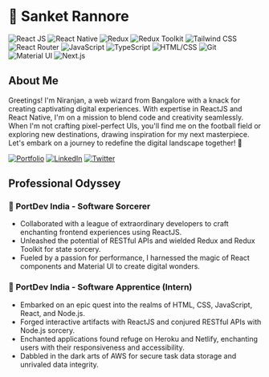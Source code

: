 # 🚀 Sanket Rannore

![React JS](https://img.shields.io/badge/React%20JS-Expert-purple?style=for-the-badge&logo=react)
![React Native](https://img.shields.io/badge/React%20Native-Expert-yellow?style=for-the-badge&logo=react)
![Redux](https://img.shields.io/badge/Redux-Intermediate-Violet?style=for-the-badge&logo=redux)
![Redux Toolkit](https://img.shields.io/badge/Redux%20Toolkit-Intermediate-darkgreen?style=for-the-badge&logo=redux)
![Tailwind CSS](https://img.shields.io/badge/Tailwind%20CSS-Expert-Indigo?style=for-the-badge&logo=tailwind-css)
![React Router](https://img.shields.io/badge/React%20Router-Intermediate-blue?style=for-the-badge&logo=react-router)
![JavaScript](https://img.shields.io/badge/JavaScript-Expert-red?style=for-the-badge&logo=javascript)
![TypeScript](https://img.shields.io/badge/TypeScript-Intermediate-green?style=for-the-badge&logo=typescript)
![HTML/CSS](https://img.shields.io/badge/HTML%2FCSS-Expert-purple?style=for-the-badge&logo=html5) 
![Git](https://img.shields.io/badge/Git-Expert-red?style=for-the-badge&logo=git)
![Material UI](https://img.shields.io/badge/Material%20UI-Intermediate-blue?style=for-the-badge&logo=material-ui)
![Next.js](https://img.shields.io/badge/Next.js-Intermediate-yellow?style=for-the-badge&logo=next-js)

##  About Me
Greetings! I'm Niranjan, a web wizard from Bangalore with a knack for creating captivating digital experiences. With expertise in ReactJS and React Native, I'm on a mission to blend code and creativity seamlessly. When I'm not crafting pixel-perfect UIs, you'll find me on the football field or exploring new destinations, drawing inspiration for my next masterpiece. Let's embark on a journey to redefine the digital landscape together! 🌟

[![Portfolio](https://img.shields.io/badge/Portfolio-Website-brightgreen?style=for-the-badge&logo=react)](https://niranjan-patil.vercel.app) [![LinkedIn](https://img.shields.io/badge/LinkedIn-Profile-blue?style=for-the-badge&logo=linkedin)](https://www.linkedin.com/in/heyniranjanpatil) [![Twitter](https://img.shields.io/badge/Twitter-Profile-blue?style=for-the-badge&logo=twitter)](https://twitter.com/heyniranjanp)


## Professional Odyssey
### 🌟 PortDev India - Software Sorcerer
- Collaborated with a league of extraordinary developers to craft enchanting frontend experiences using ReactJS.
- Unleashed the potential of RESTful APIs and wielded Redux and Redux Toolkit for state sorcery.
- Fueled by a passion for performance, I harnessed the magic of React components and Material UI to create digital wonders.

### 🔮 PortDev India - Software Apprentice (Intern)
- Embarked on an epic quest into the realms of HTML, CSS, JavaScript, React, and Node.js.
- Forged interactive artifacts with ReactJS and conjured RESTful APIs with Node.js sorcery.
- Enchanted applications found refuge on Heroku and Netlify, enchanting users with their responsiveness and accessibility.
- Dabbled in the dark arts of AWS for secure task data storage and unrivaled data integrity.
